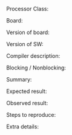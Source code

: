 Processor Class:

Board:

Version of board:

Version of SW:

Compiler description:

Blocking / Nonblocking:

Summary:


Expected result:


Observed result:


Steps to reproduce:



Extra details:


